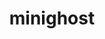 ---
title: "minighost"
layout: cache
categories: [package, develop-2023-06-25]
meta: {"versions": ["1.0.1"], "compilers": ["gcc@=7.3.1"], "oss": ["amzn2"], "platforms": ["linux"], "targets": ["aarch64", "neoverse_n1", "x86_64_v3"], "stacks": ["aws-ahug", "aws-ahug-aarch64", "root"], "num_specs": 3, "num_specs_by_stack": {"aws-ahug-aarch64": 2, "root": 3, "aws-ahug": 1}}
spec_details: [{"hash": "wpkqtzmxycyyeplwd7akdl7ievybdd3l", "compiler": "gcc@=7.3.1", "versions": ["1.0.1"], "os": "amzn2", "platform": "linux", "target": "aarch64", "variants": ["build_system=makefile", "+mpi"], "stacks": ["aws-ahug-aarch64", "root"], "size": "-", "tarball": "https://binaries.spack.io/develop-2023-06-25/build_cache/linux-amzn2-aarch64/gcc-7.3.1/minighost-1.0.1/linux-amzn2-aarch64-gcc-7.3.1-minighost-1.0.1-wpkqtzmxycyyeplwd7akdl7ievybdd3l.spack"}, {"hash": "wksqx3wkkgzyugcjda7jrapohtkrm7nn", "compiler": "gcc@=7.3.1", "versions": ["1.0.1"], "os": "amzn2", "platform": "linux", "target": "x86_64_v3", "variants": ["build_system=makefile", "+mpi"], "stacks": ["aws-ahug", "root"], "size": "-", "tarball": "https://binaries.spack.io/develop-2023-06-25/build_cache/linux-amzn2-x86_64_v3/gcc-7.3.1/minighost-1.0.1/linux-amzn2-x86_64_v3-gcc-7.3.1-minighost-1.0.1-wksqx3wkkgzyugcjda7jrapohtkrm7nn.spack"}, {"hash": "vngm6mkiyncjx44pfpgugwpvtlyga3la", "compiler": "gcc@=7.3.1", "versions": ["1.0.1"], "os": "amzn2", "platform": "linux", "target": "neoverse_n1", "variants": ["build_system=makefile", "+mpi"], "stacks": ["aws-ahug-aarch64", "root"], "size": "-", "tarball": "https://binaries.spack.io/develop-2023-06-25/build_cache/linux-amzn2-neoverse_n1/gcc-7.3.1/minighost-1.0.1/linux-amzn2-neoverse_n1-gcc-7.3.1-minighost-1.0.1-vngm6mkiyncjx44pfpgugwpvtlyga3la.spack"}]
---